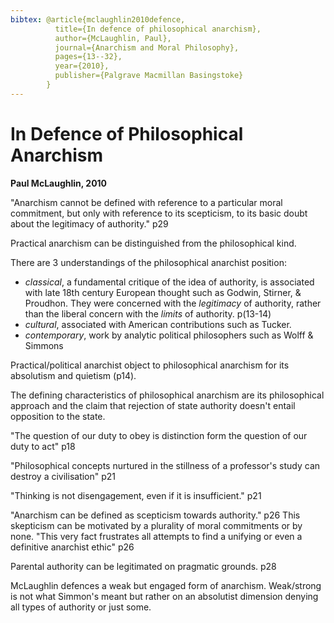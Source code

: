 ```yaml
---
bibtex: @article{mclaughlin2010defence,
          title={In defence of philosophical anarchism},
          author={McLaughlin, Paul},
          journal={Anarchism and Moral Philosophy},
          pages={13--32},
          year={2010},
          publisher={Palgrave Macmillan Basingstoke}
        }
---
```


# In Defence of Philosophical Anarchism

**Paul McLaughlin, 2010**

"Anarchism cannot be defined with reference to a particular moral commitment, but only with reference to its scepticism, to its basic doubt about the legitimacy of authority." p29

Practical anarchism can be distinguished from the philosophical kind.

There are 3 understandings of the philosophical anarchist position:

- _classical_, a fundamental critique of the idea of authority, is associated with late 18th century European thought such as Godwin, Stirner, & Proudhon.  They were concerned with the _legitimacy_ of authority, rather than the liberal concern with the _limits_ of authority. p(13-14)
- _cultural_, associated with American contributions such as Tucker.
- _contemporary_, work by analytic political philosophers such as Wolff & Simmons

Practical/political anarchist object to philosophical anarchism for its absolutism and quietism (p14).

The defining characteristics of philosophical anarchism are its philosophical approach and the claim that rejection of state authority doesn't entail opposition to the state.

"The question of our duty to obey is distinction form the question of our duty to act" p18

"Philosophical concepts nurtured in the stillness of a professor's study can destroy a civilisation" p21

"Thinking is not disengagement, even if it is insufficient." p21

"Anarchism can be defined as scepticism towards authority." p26  This skepticism can be motivated by a plurality of moral commitments or by none.  "This very fact frustrates all attempts to find a unifying or even a definitive anarchist ethic" p26

Parental authority can be legitimated on pragmatic grounds. p28

McLaughlin defences a weak but engaged form of anarchism. Weak/strong is not what Simmon's meant but rather on an absolutist dimension denying all types of authority or just some.




 

